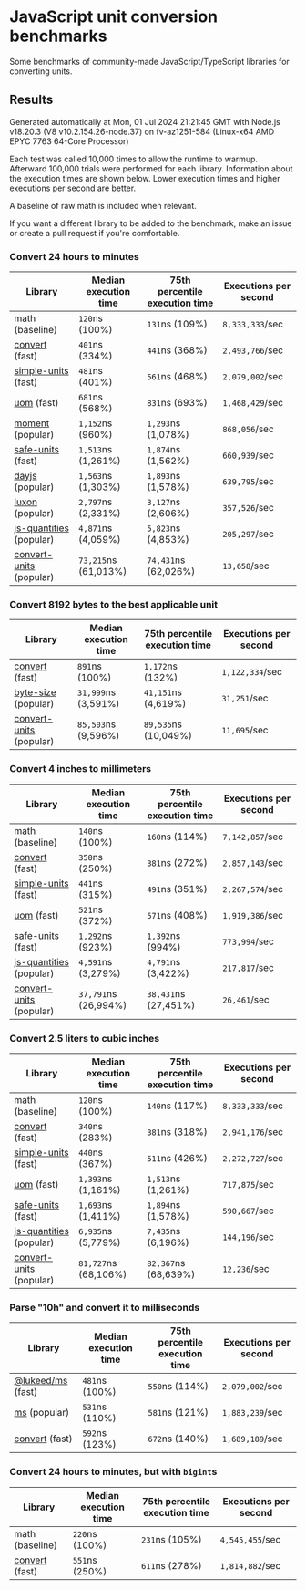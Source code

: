# JavaScript unit conversion benchmarks

Some benchmarks of community-made JavaScript/TypeScript libraries for converting units.

## Results

<!-- beginblock(results) -->

Generated automatically at Mon, 01 Jul 2024 21:21:45 GMT with Node.js v18.20.3 (V8 v10.2.154.26-node.37) on fv-az1251-584 (Linux-x64 AMD EPYC 7763 64-Core Processor)

Each test was called 10,000 times to allow the runtime to warmup.
Afterward 100,000 trials were performed for each library.
Information about the execution times are shown below.
Lower execution times and higher executions per second are better.

A baseline of raw math is included when relevant.

If you want a different library to be added to the benchmark, make an issue or create a pull request if you're comfortable.

### Convert 24 hours to minutes

| Library                                                            | Median execution time | 75th percentile execution time | Executions per second |
| ------------------------------------------------------------------ | --------------------- | ------------------------------ | --------------------- |
| math (baseline)                                                    | `120`ns (100%)        | `131`ns (109%)                 | `8,333,333`/sec       |
| [convert](https://npmjs.com/package/convert) (fast)                | `401`ns (334%)        | `441`ns (368%)                 | `2,493,766`/sec       |
| [simple-units](https://npmjs.com/package/simple-units) (fast)      | `481`ns (401%)        | `561`ns (468%)                 | `2,079,002`/sec       |
| [uom](https://npmjs.com/package/uom) (fast)                        | `681`ns (568%)        | `831`ns (693%)                 | `1,468,429`/sec       |
| [moment](https://npmjs.com/package/moment) (popular)               | `1,152`ns (960%)      | `1,293`ns (1,078%)             | `868,056`/sec         |
| [safe-units](https://npmjs.com/package/safe-units) (fast)          | `1,513`ns (1,261%)    | `1,874`ns (1,562%)             | `660,939`/sec         |
| [dayjs](https://npmjs.com/package/dayjs) (popular)                 | `1,563`ns (1,303%)    | `1,893`ns (1,578%)             | `639,795`/sec         |
| [luxon](https://npmjs.com/package/luxon) (popular)                 | `2,797`ns (2,331%)    | `3,127`ns (2,606%)             | `357,526`/sec         |
| [js-quantities](https://npmjs.com/package/js-quantities) (popular) | `4,871`ns (4,059%)    | `5,823`ns (4,853%)             | `205,297`/sec         |
| [convert-units](https://npmjs.com/package/convert-units) (popular) | `73,215`ns (61,013%)  | `74,431`ns (62,026%)           | `13,658`/sec          |

### Convert 8192 bytes to the best applicable unit

| Library                                                            | Median execution time | 75th percentile execution time | Executions per second |
| ------------------------------------------------------------------ | --------------------- | ------------------------------ | --------------------- |
| [convert](https://npmjs.com/package/convert) (fast)                | `891`ns (100%)        | `1,172`ns (132%)               | `1,122,334`/sec       |
| [byte-size](https://npmjs.com/package/byte-size) (popular)         | `31,999`ns (3,591%)   | `41,151`ns (4,619%)            | `31,251`/sec          |
| [convert-units](https://npmjs.com/package/convert-units) (popular) | `85,503`ns (9,596%)   | `89,535`ns (10,049%)           | `11,695`/sec          |

### Convert 4 inches to millimeters

| Library                                                            | Median execution time | 75th percentile execution time | Executions per second |
| ------------------------------------------------------------------ | --------------------- | ------------------------------ | --------------------- |
| math (baseline)                                                    | `140`ns (100%)        | `160`ns (114%)                 | `7,142,857`/sec       |
| [convert](https://npmjs.com/package/convert) (fast)                | `350`ns (250%)        | `381`ns (272%)                 | `2,857,143`/sec       |
| [simple-units](https://npmjs.com/package/simple-units) (fast)      | `441`ns (315%)        | `491`ns (351%)                 | `2,267,574`/sec       |
| [uom](https://npmjs.com/package/uom) (fast)                        | `521`ns (372%)        | `571`ns (408%)                 | `1,919,386`/sec       |
| [safe-units](https://npmjs.com/package/safe-units) (fast)          | `1,292`ns (923%)      | `1,392`ns (994%)               | `773,994`/sec         |
| [js-quantities](https://npmjs.com/package/js-quantities) (popular) | `4,591`ns (3,279%)    | `4,791`ns (3,422%)             | `217,817`/sec         |
| [convert-units](https://npmjs.com/package/convert-units) (popular) | `37,791`ns (26,994%)  | `38,431`ns (27,451%)           | `26,461`/sec          |

### Convert 2.5 liters to cubic inches

| Library                                                            | Median execution time | 75th percentile execution time | Executions per second |
| ------------------------------------------------------------------ | --------------------- | ------------------------------ | --------------------- |
| math (baseline)                                                    | `120`ns (100%)        | `140`ns (117%)                 | `8,333,333`/sec       |
| [convert](https://npmjs.com/package/convert) (fast)                | `340`ns (283%)        | `381`ns (318%)                 | `2,941,176`/sec       |
| [simple-units](https://npmjs.com/package/simple-units) (fast)      | `440`ns (367%)        | `511`ns (426%)                 | `2,272,727`/sec       |
| [uom](https://npmjs.com/package/uom) (fast)                        | `1,393`ns (1,161%)    | `1,513`ns (1,261%)             | `717,875`/sec         |
| [safe-units](https://npmjs.com/package/safe-units) (fast)          | `1,693`ns (1,411%)    | `1,894`ns (1,578%)             | `590,667`/sec         |
| [js-quantities](https://npmjs.com/package/js-quantities) (popular) | `6,935`ns (5,779%)    | `7,435`ns (6,196%)             | `144,196`/sec         |
| [convert-units](https://npmjs.com/package/convert-units) (popular) | `81,727`ns (68,106%)  | `82,367`ns (68,639%)           | `12,236`/sec          |

### Parse "10h" and convert it to milliseconds

| Library                                                   | Median execution time | 75th percentile execution time | Executions per second |
| --------------------------------------------------------- | --------------------- | ------------------------------ | --------------------- |
| [@lukeed/ms](https://npmjs.com/package/@lukeed/ms) (fast) | `481`ns (100%)        | `550`ns (114%)                 | `2,079,002`/sec       |
| [ms](https://npmjs.com/package/ms) (popular)              | `531`ns (110%)        | `581`ns (121%)                 | `1,883,239`/sec       |
| [convert](https://npmjs.com/package/convert) (fast)       | `592`ns (123%)        | `672`ns (140%)                 | `1,689,189`/sec       |

### Convert 24 hours to minutes, but with `bigint`s

| Library                                             | Median execution time | 75th percentile execution time | Executions per second |
| --------------------------------------------------- | --------------------- | ------------------------------ | --------------------- |
| math (baseline)                                     | `220`ns (100%)        | `231`ns (105%)                 | `4,545,455`/sec       |
| [convert](https://npmjs.com/package/convert) (fast) | `551`ns (250%)        | `611`ns (278%)                 | `1,814,882`/sec       |

<!-- endblock(results) -->
